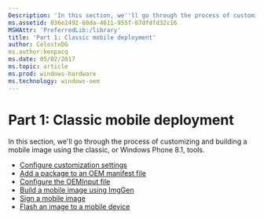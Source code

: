 ```yaml
---
Description: 'In this section, we''ll go through the process of customizing and building a mobile image using the classic, or Windows Phone 8.1, tools.'
ms.assetid: 036e2492-60da-4611-955f-67dfdfd32c16
MSHAttr: 'PreferredLib:/library'
title: 'Part 1: Classic mobile deployment'
author: CelesteDG
ms.author:kenpacq
ms.date: 05/02/2017
ms.topic: article
ms.prod: windows-hardware
ms.technology: windows-oem
---
```


# Part 1: Classic mobile deployment


In this section, we'll go through the process of customizing and building a mobile image using the classic, or Windows Phone 8.1, tools.

-   [Configure customization settings](configure-customization-settings.md)
-   [Add a package to an OEM manifest file](add-a-package-to-an-oem-manifest-file.md)
-   [Configure the OEMInput file](configure-the-oeminput-file.md)
-   [Build a mobile image using ImgGen](build-a-customized-mobile-image-using-imggen.md)
-   [Sign a mobile image](sign-a-mobile-image.md)
-   [Flash an image to a mobile device](flash-an-image-to-a-mobile-device.md)

 

 



